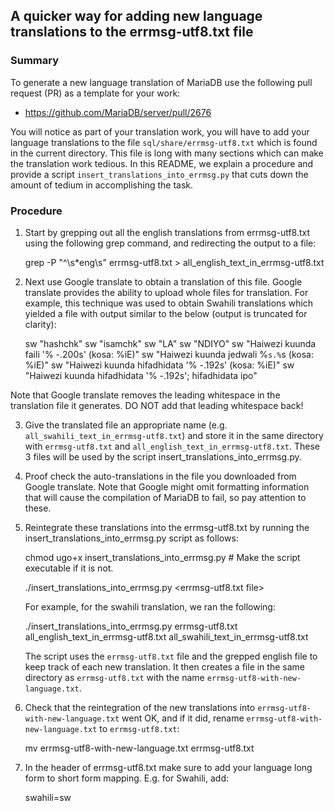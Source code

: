 ## A quicker way for adding new language translations to the errmsg-utf8.txt file

### Summary

To generate a new language translation of MariaDB use the following pull request (PR) as a template for your work:
- https://github.com/MariaDB/server/pull/2676

You will notice as part of your translation work, you will have to add your language translations to the file `sql/share/errmsg-utf8.txt` which is found in the current directory. This file is long with many sections which can make the translation work tedious. In this README, we explain a procedure and provide a script `insert_translations_into_errmsg.py` that cuts down the amount of tedium in accomplishing the task.

### Procedure
1. Start by grepping out all the english translations from errmsg-utf8.txt using the following grep command, and redirecting the output to a file:

    grep -P "^\s*eng\s" errmsg-utf8.txt > all_english_text_in_errmsg-utf8.txt

2. Next use Google translate to obtain a translation of this file. Google translate provides the ability to upload whole files for translation. For example, this technique was used to obtain Swahili translations which yielded a file with output similar to the below (output is truncated for clarity):

    sw "hashchk"
    sw "isamchk"
    sw "LA"
    sw "NDIYO"
    sw "Haiwezi kuunda faili '% -.200s' (kosa: %iE)"
    sw "Haiwezi kuunda jedwali %`s.%`s (kosa: %iE)"
    sw "Haiwezi kuunda hifadhidata '% -.192s' (kosa: %iE)"
    sw "Haiwezi kuunda hifadhidata '% -.192s'; hifadhidata ipo"

Note that Google translate removes the leading whitespace in the translation file it generates. DO NOT add that leading whitespace back!

3. Give the translated file an appropriate name (e.g. `all_swahili_text_in_errmsg-utf8.txt`) and store it in the same directory with `errmsg-utf8.txt` and `all_english_text_in_errmsg-utf8.txt`. These 3 files will be used by the script insert_translations_into_errmsg.py.

4. Proof check the auto-translations in the file you downloaded from Google translate. Note that Google might omit formatting information
that will cause the compilation of MariaDB to fail, so pay attention to these.

5. Reintegrate these translations into the errmsg-utf8.txt by running the insert_translations_into_errmsg.py script as follows:

    chmod ugo+x insert_translations_into_errmsg.py # Make the script executable if it is not.
    
    ./insert_translations_into_errmsg.py <errmsg-utf8.txt file> <file with grepped english entries> <file with new language entries>

   For example, for the swahili translation, we ran the following:
   
    ./insert_translations_into_errmsg.py errmsg-utf8.txt all_english_text_in_errmsg-utf8.txt all_swahili_text_in_errmsg-utf8.txt

   The script uses the `errmsg-utf8.txt` file and the grepped english file to keep track of each new translation. It then creates a file in the same directory as `errmsg-utf8.txt` with the name `errmsg-utf8-with-new-language.txt`.

6. Check that the reintegration of the new translations into `errmsg-utf8-with-new-language.txt` went OK, and if it did, rename `errmsg-utf8-with-new-language.txt` to `errmsg-utf8.txt`:

    mv errmsg-utf8-with-new-language.txt errmsg-utf8.txt

7. In the header of errmsg-utf8.txt make sure to add your language long form to short form mapping. E.g. for Swahili, add:

    swahili=sw
